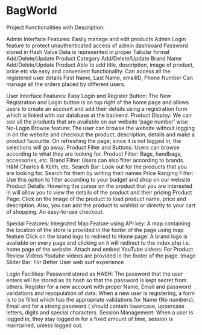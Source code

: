 # BagWorld
 
Project Functionalities with Description:

Admin Interface Features:
Easily manage and edit products
Admin Login feature to protect unauthenticated access of admin dashboard
Password stored in Hash Value
Data is represented in proper Tabular format
Add/Delete/Update Product Category
Add/Delete/Update Brand Name
Add/Delete/Update Product
Able to add title, description, image of product, price etc via easy and convenient functionality.
Can access all the registered user details
First Name, Last Name, emailID, Phone Number
Can manage all the orders placed by different users.

User Interface Features:
Easy Login and Register Button:
The New Registration and Login button is on top right of the home page and allows users to create an account and add their details using a registration form which is linked with our database at the backend.
Product Display:
We can see all the products that are available on our website ‘page number’ wise 
No-Login Browse feature:
The user can browse the website without logging in on the website and checkout the product, description, details and make a product favourite.
On refreshing the page, since it is not logged in, the selections will go away.
Product Filter and Buttons:
Users can browse according to what they are looking for.
Product Filter: Bags, handbags, accessories, etc.
Brand Filter: Users can also filter according to brands. H&M Charles & Keith, etc.
Search Bar:
Look out for the products that you are looking for. 
Search for them by writing their names 
Price Ranging Filter:
Use this option to filter according to your budget and shop on our website
Product Details:
Hovering the cursor on the product that you are interested in will allow you to view the details of the product and their pricing
Product Page:
Click on the image of the product to load product name, price and description.
Also, you can add the product to wishlist or directly to your cart of shopping.
An easy-to-use checkout:




Special Features:
Integrated Map Feature using API key:
A map containing the location of the store is provided in the footer of the page using map feature
Click on the brand logo to redirect to Home page:
A brand logo is available on every page and clicking on it will redirect to the index.php i.e. home page of the website.
Attach and embed YouTube videos: 
For Product Review Videos
Youtube videos are provided in the footer of the page.
Image Slider Bar: 
For Better User web surf experience 

Login Facilities:
Password stored as HASH:
The password that the user enters will be stored as its hash  so that the password is kept secret from others.
Register for a new account with proper Name, Email and password validations and repopulation of data:
When a new user is registering, a form is to be filled which has the appropriate validations for Name (No numbers), Email and for a strong password ( should contain lowercase, uppercase letters, digits and special characters.
Session Management:
When a user is logged in, they stay logged in for a fixed amount of time, session is maintained, unless logged out.
